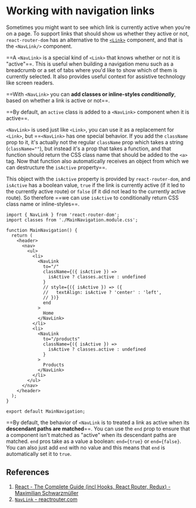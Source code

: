 # Working with navigation links

Sometimes you might want to see which link is currently active when you're on a page. To support links that should show us whether they active or not, `react-router-dom` has an alternative to the [`<Link>`](https://reactrouter.com/en/main/components/link) component, and that is the `<NavLink/>` component.

==A `<NavLink>` is a special kind of `<Link>` that knows whether or not it is "active"==. This is useful when building a navigation menu such as a breadcrumb or a set of tabs where you'd like to show which of them is currently selected. It also provides useful context for assistive technology like screen readers.

==With `<NavLink>` you can **add classes or inline-styles _conditionally_**, based on whether a link is active or not==.

==By default, an `active` class is added to a `<NavLink>` component when it is active==.

`<NavLink>` is used just like `<Link>`, you can use it as a replacement for `<Link>`, but ==`<NavLink>` has one special behavior. If you add the `className` prop to it, it's actually not the regular `className` prop which takes a string (`className=""`), but instead it's a prop that takes a function, and that function should return the CSS class name that should be added to the `<a>` tag. Now that function also automatically receives an object from which we can destructure the `isActive` property==.

This object with the `isActive` property is provided by `react-router-dom`, and `isActive` has a boolean value, `true` if the link is currently active (if it led to the currently active route) or `false` (if it did not lead to the currently active route). So therefore ==we can use `isActive` to conditionally return CSS class name or inline-styles==.

```react
import { NavLink } from 'react-router-dom';
import classes from './MainNavigation.module.css';

function MainNavigation() {
  return (
    <header>
      <nav>
        <ul>
          <li>
            <NavLink
              to="/"
              className={({ isActive }) =>
                isActive ? classes.active : undefined
              }
              // style={({ isActive }) => ({
              //   textAlign: isActive ? 'center' : 'left',
              // })}
              end
            >
              Home
            </NavLink>
          </li>
          <li>
            <NavLink
              to="/products"
              className={({ isActive }) =>
                isActive ? classes.active : undefined
              }
            >
              Products
            </NavLink>
          </li>
        </ul>
      </nav>
    </header>
  );
}

export default MainNavigation;
```

==By default, the behavior of `<NavLink` is to treated a link as active when its **descendant paths are matched**==. You can use the `end` prop to ensure that a component isn't matched as "active" when its descendant paths are matched. `end` pros take as a value a boolean: `end={true}` or `end={false}`. You can also just add `end` with no value and this means that `end` is automatically set it to `true`.

## References

1. [React - The Complete Guide (incl Hooks, React Router, Redux) - Maximilian Schwarzmüller](https://www.udemy.com/course/react-the-complete-guide-incl-redux/)
2. [`NavLink` - reactrouter.com](https://reactrouter.com/en/main/components/nav-link)